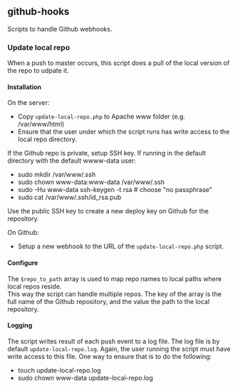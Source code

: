 ## github-hooks

Scripts to handle Github webhooks.

### Update local repo

When a push to master occurs, this script does a pull of the local version of the repo to udpate it.

#### Installation

On the server:

* Copy `update-local-repo.php` to Apache www folder (e.g. /var/www/html)
* Ensure that the user under which the script runs has write access to the local repo directory.

If the Github repo is private, setup SSH key.  If running in the default directory with the default wwww-data user:

* sudo mkdir /var/www/.ssh
* sudo chown www-data:www-data /var/www/.ssh
* sudo -Hu www-data ssh-keygen -t rsa # choose "no passphrase"
* sudo cat /var/www/.ssh/id_rsa.pub

Use the public SSH key to create a new deploy key on Github for the repository.

On Github:

* Setup a new webhook to the URL of the `update-local-repo.php` script.

#### Configure

The `$repo_to_path` array is used to map repo names to local paths where local repos reside.  
This way the script can handle multiple repos.  The key of the array is the full name of the Github repository, 
and the value the path to the local repository.

#### Logging

The script writes result of each push event to a log file.  The log file is by default
`update-local-repo.log`.  Again, the user running the script must have write access to this file.
One way to ensure that is to do the following:

* touch update-local-repo.log
* sudo chown www-data update-local-repo.log

